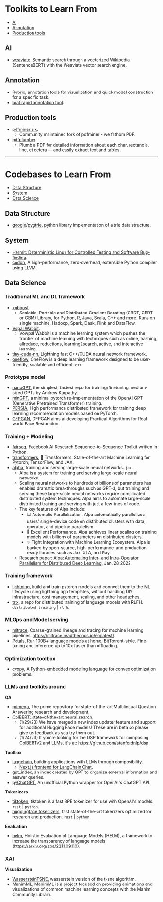 
# Toolkits to Learn From

- [AI](#ai)
- [Annotation](#annotation)
- [Production tools](#production-tools)

## AI

- [weaviate](https://github.com/semi-technologies/semantic-search-through-wikipedia-with-weaviate), Semantic search through a vectorized Wikipedia (SentenceBERT) with the Weaviate vector search engine.

## Annotation

- [Rubrix](https://rubrix.readthedocs.io/en/stable/), annotation tools for visualization and quick model construction for a specific task.
- [brat rapid annotation tool](https://brat.nlplab.org/index.html).

## Production tools

- [pdfminer.six](https://github.com/pdfminer/pdfminer.six).
  - Community maintained fork of pdfminer - we fathom PDF.
- [pdfplumber](https://github.com/jsvine/pdfplumber).
  - Plumb a PDF for detailed information about each char, rectangle, line, et cetera — and easily extract text and tables.

---

# Codebases to Learn From

- [Data Structure](#data-structure)
- [System](#system)
- [Data Science](#data-science)

## Data Structure

- [google/pygtrie](https://github.com/google/pygtrie), python library implementation of a trie data structure.

## System

- [Hermit: Deterministic Linux for Controlled Testing and Software Bug-finding](https://github.com/facebookexperimental/hermit).
- [codon](https://github.com/exaloop/codon), A high-performance, zero-overhead, extensible Python compiler using LLVM.

## Data Science

### Traditional ML and DL framework

- [xgboost](https://github.com/dmlc/xgboost).
  - Scalable, Portable and Distributed Gradient Boosting (GBDT, GBRT or GBM) Library, for Python, R, Java, Scala, C++ and more. Runs on single machine, Hadoop, Spark, Dask, Flink and DataFlow.
- [Vopal Wabbit](https://github.com/VowpalWabbit/vowpal_wabbit).
  - Vowpal Wabbit is a machine learning system which pushes the frontier of machine learning with techniques such as online, hashing, allreduce, reductions, learning2search, active, and interactive learning.
- [tiny-cuda-nn](https://github.com/NVlabs/tiny-cuda-nn), Lightning fast C++/CUDA neural network framework.
- [oneflow](https://github.com/Oneflow-Inc/oneflow), OneFlow is a deep learning framework designed to be user-friendly, scalable and efficient. `c++`.

### Prototype model

- [nanoGPT](https://github.com/karpathy/nanoGPT), the simplest, fastest repo for training/finetuning medium-sized GPTs by Andrew Karpathy.
- [minGPT](https://github.com/karpathy/minGPT), a minimal pytorch re-implementation of the OpenAI GPT (Generative Pretrained Transformer) training.
- [PERSIA](https://github.com/PersiaML/Persia), High performance distributed framework for training deep learning recommendation models based on PyTorch.
- [GFPGAN](https://github.com/TencentARC/GFPGAN), GFPGAN aims at developing Practical Algorithms for Real-world Face Restoration.

### Training + Modeling

- [fairseq](https://github.com/facebookresearch/fairseq), Facebook AI Research Sequence-to-Sequence Toolkit written in Python.
- [transformers](https://github.com/huggingface/transformers), 🤗 Transformers: State-of-the-art Machine Learning for Pytorch, TensorFlow, and JAX.
- [alpha](https://github.com/alpa-projects/alpa), training and serving large-scale neural networks. `jax`.
  - Alpa is a system for training and serving large-scale neural networks.
  - Scaling neural networks to hundreds of billions of parameters has enabled dramatic breakthroughs such as GPT-3, but training and serving these large-scale neural networks require complicated distributed system techniques. Alpa aims to automate large-scale distributed training and serving with just a few lines of code.
  - The key features of Alpa include:
    - 💻 Automatic Parallelization. Alpa automatically parallelizes users' single-device code on distributed clusters with data, operator, and pipeline parallelism.
    - 🚀 Excellent Performance. Alpa achieves linear scaling on training models with billions of parameters on distributed clusters.
    - ✨ Tight Integration with Machine Learning Ecosystem. Alpa is backed by open-source, high-performance, and production-ready libraries such as Jax, XLA, and Ray.
  - Research paper: [Alpa: Automating Inter- and Intra-Operator Parallelism for Distributed Deep Learning](https://arxiv.org/abs/2201.12023), Jan. 28 2022.

### Training framework

- [lightning](https://github.com/Lightning-AI/lightning), build and train pytorch models and connect them to the ML lifecycle using lightning app templates, without handling DIY infrastructure, cost management, scaling, and other headaches.
- [trlx](https://github.com/CarperAI/trlx), a repo for distributed training of language models with RLFH. `distributed training` | `rlfh`.

### MLOps and Model serving

- [mltrace](https://github.com/loglabs/mltrace), Coarse-grained lineage and tracing for machine learning pipelines. https://mltrace.readthedocs.io/en/latest/.
- [Petals](https://github.com/bigscience-workshop/petals), Run 100B+ language models at home, BitTorrent-style. Fine-tuning and inference up to 10x faster than offloading.

### Optimization toolbox

- [cvxpy](https://github.com/cvxpy/cvxpy), A Python-embedded modeling language for convex optimization problems.

### LLMs and toolkits around

**QA**

- [primeqa](https://github.com/primeqa/primeqa), The prime repository for state-of-the-art Multilingual Question Answering research and development.
- [ColBERT: state-of-the-art neural search](https://github.com/stanford-futuredata/ColBERT).
  - (1/29/23) We have merged a new index updater feature and support for additional Hugging Face models! These are in beta so please give us feedback as you try them out.
  - (1/24/23) If you're looking for the DSP framework for composing ColBERTv2 and LLMs, it's at: https://github.com/stanfordnlp/dsp

**Toolbox**

- [langchain](https://github.com/hwchase17/langchain), building applications with LLMs through composibility.
  - [Next.js frontend for LangChain Chat](https://github.com/zahidkhawaja/langchain-chat-nextjs).
- [gpt_index](https://github.com/jerryjliu/gpt_index), an index created by GPT to organize external information and answer queries.
- [pyChatGPT](https://github.com/terry3041/pyChatGPT), An unofficial Python wrapper for OpenAI's ChatGPT API.

**Tokenizers**

- [tiktoken](https://github.com/openai/tiktoken), tiktoken is a fast BPE tokenizer for use with OpenAI's models. `rust` | `python`.
- [huggingface tokenizers](https://github.com/huggingface/tokenizers), fast state-of-the-art tokenizers optimized for research and production. `rust` | `python`.

**Evaluation**

- [helm](https://github.com/stanford-crfm/helm), Holistic Evaluation of Language Models (HELM), a framework to increase the transparency of language models (https://arxiv.org/abs/2211.09110).

### XAI

**Visualization**

- [WassersteinTSNE](https://github.com/fsvbach/WassersteinTSNE), wasserstein version of the t-sne algorithm.
- [ManimML](https://github.com/helblazer811/ManimML), ManimML is a project focused on providing animations and visualizations of common machine learning concepts with the Manim Community Library.
